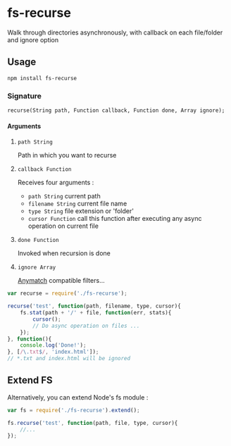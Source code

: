# fs-recurse
Walk through directories asynchronously, with callback on each file/folder and ignore option

## Usage
```
npm install fs-recurse
```
### Signature
```
recurse(String path, Function callback, Function done, Array ignore);
```
#### Arguments

1.	`path String`
	
	Path in which you want to recurse

2.	`callback Function` 

	Receives four arguments : 

	* `path String` current path
	* `filename String` current file name
	* `type String` file extension or 'folder'
	* `cursor Function` call this function after executing any async operation on current file

3.	`done Function` 

	Invoked when recursion is done
	
4.	`ignore Array`

	[Anymatch](https://github.com/es128/anymatch) compatible filters...
	

```javascript
var recurse = require('./fs-recurse');

recurse('test', function(path, filename, type, cursor){
	fs.stat(path + '/' + file, function(err, stats){
		cursor();
		// Do async operation on files ...
	});
}, function(){
	console.log('Done!');
}, [/\.txt$/, 'index.html']);
// *.txt and index.html will be ignored
```

## Extend FS

Alternatively, you can extend Node's fs module : 

```javascript
var fs = require('./fs-recurse').extend();

fs.recurse('test', function(path, file, type, cursor){
	//...
});
```
